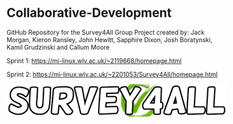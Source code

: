 # Collaborative-Development
GitHub Repository for the Survey4All Group Project created by: Jack Morgan, Kieron Ransley, John Hewitt, Sapphire Dixon, Josh Boratynski, Kamil Grudzinski and Callum Moore

Sprint 1: https://mi-linux.wlv.ac.uk/~2119668/homepage.html

Sprint 2: https://mi-linux.wlv.ac.uk/~2201053/Survey4All/homepage.html

<img src= "https://github.com/Jack-Morgan22/Collaborative-Development/blob/main/Website%20Development/Image%20Creation/Logo/Version%204/Survey4All%20Logo.png">

